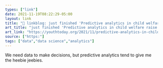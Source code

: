 ```yaml
---
types: ["link"]
date: 2021-11-19T08:22:29-05:00
layout: link
title: "🔗 linkblog: just finished 'Predictive analytics in child welfare raise concerns - Youth Today'"
art_title: "just finished 'Predictive analytics in child welfare raise concerns - Youth Today"
art_link: "https://youthtoday.org/2021/11/predictive-analytics-in-child-welfare-raise-concerns/"
source: ["https:"]
tags: ["data","data science","analytics"]
---
```

We need data to make decisions, but predictive analytics tend to give me the heebie jeebies.
